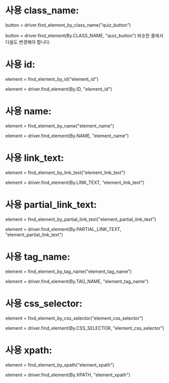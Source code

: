 # 사용 class_name:

button = driver.find_element_by_class_name("quiz_button")

button = driver.find_element(By.CLASS_NAME, "quiz_button")
비슷한 줄에서 다음도 변경해야 합니다.

# 사용 id:

element = find_element_by_id("element_id")

element = driver.find_element(By.ID, "element_id")

# 사용 name:

element = find_element_by_name("element_name")

element = driver.find_element(By.NAME, "element_name")

# 사용 link_text:

element = find_element_by_link_text("element_link_text")

element = driver.find_element(By.LINK_TEXT, "element_link_text")

# 사용 partial_link_text:

element = find_element_by_partial_link_text("element_partial_link_text")

element = driver.find_element(By.PARTIAL_LINK_TEXT, "element_partial_link_text")

# 사용 tag_name:

element = find_element_by_tag_name("element_tag_name")

element = driver.find_element(By.TAG_NAME, "element_tag_name")

# 사용 css_selector:

element = find_element_by_css_selector("element_css_selector")

element = driver.find_element(By.CSS_SELECTOR, "element_css_selector")

# 사용 xpath:

element = find_element_by_xpath("element_xpath")

element = driver.find_element(By.XPATH, "element_xpath")
